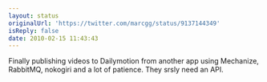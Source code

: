 ```yaml
---
layout: status
originalUrl: 'https://twitter.com/marcgg/status/9137144349'
isReply: false
date: 2010-02-15 11:43:43
---
```


Finally publishing videos to Dailymotion from another app using Mechanize, RabbitMQ, nokogiri and a lot of patience. They srsly need an API.
